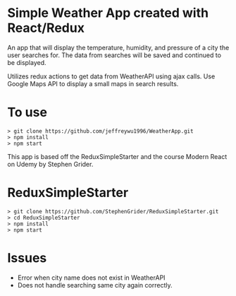 # Simple Weather App created with React/Redux
An app that will display the temperature, humidity, and pressure of a city the user searches for.
The data from searches will be saved and continued to be displayed.

Utilizes redux actions to get data from WeatherAPI using ajax calls.
Use Google Maps API to display a small maps in search results.

# To use
```
> git clone https://github.com/jeffreywu1996/WeatherApp.git
> npm install
> npm start
```


This app is based off the ReduxSimpleStarter and the course Modern React on Udemy by Stephen Grider.

# ReduxSimpleStarter

```
> git clone https://github.com/StephenGrider/ReduxSimpleStarter.git
> cd ReduxSimpleStarter
> npm install
> npm start
```

# Issues
- Error when city name does not exist in WeatherAPI
- Does not handle searching same city again correctly.
